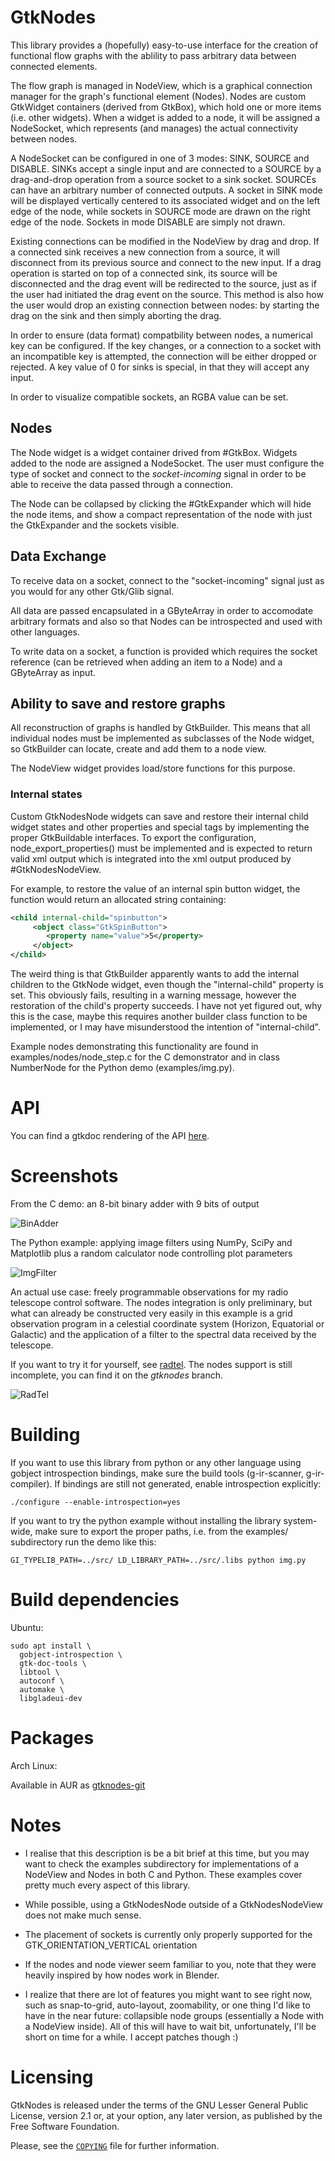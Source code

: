 # GtkNodes

This library provides a (hopefully) easy-to-use interface for the creation
of functional flow graphs with the ablility to pass arbitrary data
between connected elements.

The flow graph is managed in NodeView, which is a graphical connection manager
for the graph's functional element (Nodes). Nodes are custom GtkWidget
containers (derived from GtkBox), which hold one or more items (i.e. other
widgets). When a widget is added to a node, it will be assigned a NodeSocket,
which represents (and manages) the actual connectivity between nodes.

A NodeSocket can be configured in one of 3 modes: SINK, SOURCE and DISABLE.
SINKs accept a single input and are connected to a SOURCE by a drag-and-drop
operation from a source socket to a sink socket. SOURCEs can have an arbitrary
number of connected outputs.
A socket in SINK mode will be displayed vertically centered to its associated
widget and on the left edge of the node, while sockets in SOURCE mode are
drawn on the right edge of the node. Sockets in mode DISABLE are simply not
drawn.

Existing connections can be modified in the NodeView by drag and drop.
If a connected sink receives a new connection from a source, it will disconnect
from its previous source and connect to the new input.
If a drag operation is started on top of a connected sink, its source will be
disconnected and the drag event will be redirected to the source, just as if
the user had initiated the drag event on the source.
This method is also how the user would drop an existing connection between
nodes: by starting the drag on the sink and then simply aborting the drag.

In order to ensure (data format) compatbility between nodes, a numerical
key can be configured. If the key changes, or a connection to a socket with an
incompatible key is attempted, the connection will be either dropped or rejected.
A key value of 0 for sinks is special, in that they will accept any input.

In order to visualize compatible sockets, an RGBA value can be set.


## Nodes

The Node widget is a widget container drived from #GtkBox.
Widgets added to the node are assigned a NodeSocket. The user must
configure the type of socket and connect to the *socket-incoming* signal
in order to be able to receive the data passed through a connection.

The Node can be collapsed by clicking the #GtkExpander which will hide the
node items, and show a compact representation of the node with just the
GtkExpander and the sockets visible.


## Data Exchange

To receive data on a socket, connect to the "socket-incoming" signal
just as you would for any other Gtk/Glib signal.

All data are passed encapsulated in a GByteArray in order to accomodate arbitrary formats
and also so that Nodes can be introspected and used with other languages.

To write data on a socket, a function is provided which requires the
socket reference (can be retrieved when adding an item to a Node) and a
GByteArray as input.


## Ability to save and restore graphs

All reconstruction of graphs is handled by GtkBuilder. This means that
all individual nodes must be implemented as subclasses of the Node widget,
so GtkBuilder can locate, create and add them to a node view.

The NodeView widget provides load/store functions for this purpose.

### Internal states

Custom GtkNodesNode widgets can save and restore their internal child
widget states and other properties and special tags by implementing
the proper GtkBuildable interfaces. To export the configuration,
node_export_properties() must be implemented and is expected to return
valid xml output which is integrated into the xml output produced
by #GtkNodesNodeView.

For example, to restore the value of an internal spin button widget,
the function would return an allocated string containing:

```xml
<child internal-child="spinbutton">
     <object class="GtkSpinButton">
     	<property name="value">5</property>
     </object>
</child>
```

The weird thing is that GtkBuilder apparently wants to add the internal
children to the GtkNode widget, even though the "internal-child" property is
set. This obviously fails, resulting in a warning message,
however the restoration of the child's property succeeds. I have not
yet figured out, why this is the case, maybe this requires another builder
class function to be implemented, or I may have misunderstood the intention
of "internal-child".

Example nodes demonstrating this functionality are found in examples/nodes/node_step.c for
the C demonstrator and in class NumberNode for the Python demo (examples/img.py).


# API

You can find a gtkdoc rendering of the API [here](https://www.univie.ac.at/space/gtknodes/index.html).


# Screenshots

From the C demo: an 8-bit binary adder with 9 bits of output

![BinAdder](./screenshots/binary_adder.gif)


The Python example: applying image filters using NumPy, SciPy and Matplotlib
plus a random calculator node controlling plot parameters

![ImgFilter](./screenshots/img_filter.gif)


An actual use case: freely programmable observations for my radio telescope
control software. The nodes integration is only preliminary, but what
can already be constructed very easily in this example is a grid observation
program in a celestial coordinate system (Horizon, Equatorial or Galactic)
and the application of a filter to the spectral data received by the telescope.

If you want to try it for yourself, see [radtel](https://github.com/aluntzer/radtel).
The nodes support is still incomplete, you can find it on the *gtknodes* branch.

![RadTel](./screenshots/radtel.gif)

# Building

If you want to use this library from python or any other language using
gobject introspection bindings, make sure the build tools (g-ir-scanner,
g-ir-compiler). If bindings are still not generated, enable introspection
explicitly:


```
./configure --enable-introspection=yes

```

If you want to try the python example without installing the library system-wide,
make sure to export the proper paths, i.e. from the examples/ subdirectory
run the demo like this:

```
GI_TYPELIB_PATH=../src/ LD_LIBRARY_PATH=../src/.libs python img.py
```


# Build dependencies 

Ubuntu:

```
sudo apt install \
  gobject-introspection \
  gtk-doc-tools \
  libtool \
  autoconf \
  automake \
  libgladeui-dev

```

# Packages

Arch Linux:

Available in AUR as [gtknodes-git](https://aur.archlinux.org/packages/gtknodes-git/)


# Notes

- I realise that this description is be a bit brief at this time, but you may
  want to check the examples subdirectory for implementations of a NodeView
  and Nodes in both C and Python. These examples cover pretty much every
  aspect of this library.

- While possible, using a GtkNodesNode outside of a GtkNodesNodeView does 
  not make much sense.

- The placement of sockets is currently only properly supported for the
  GTK_ORIENTATION_VERTICAL orientation

- If the nodes and node viewer seem familiar to you, note that they were
  heavily inspired by how nodes work in Blender.

- I realize that there are lot of features you might want to see right now,
  such as snap-to-grid, auto-layout, zoomability, or one thing I'd like to
  have in the near future: collapsible node groups (essentially a Node with a
  NodeView inside). All of this will have to wait bit, unfortunately, I'll be
  short on time for a while. I accept patches though :)



# Licensing

GtkNodes is released under the terms of the GNU Lesser General Public License,
version 2.1 or, at your option, any later version, as published by the Free
Software Foundation.

Please, see the [`COPYING`](./COPYING) file for further information.
